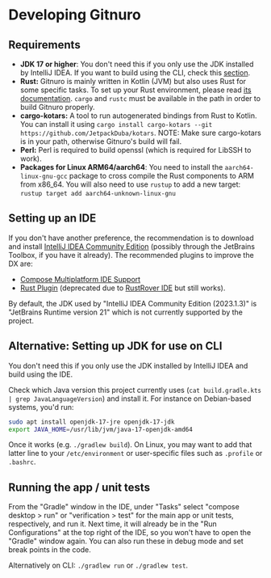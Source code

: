 # Developing Gitnuro

## Requirements

- **JDK 17 or higher**: You don't need this if you only use the JDK installed by IntelliJ IDEA. If you want to build
  using the CLI, check this [section](#alternative-setting-up-jdk-for-use-on-cli).
- **Rust:** Gitnuro is mainly written in Kotlin (JVM) but also uses Rust for some specific tasks. To set up your Rust
  environment,
  please read [its documentation](https://www.rust-lang.org/). `cargo` and `rustc` must be available in the path in
  order to build Gitnuro properly.
- **cargo-kotars:** A tool to run autogenerated bindings from Rust to Kotlin. You can install it using
  `cargo install cargo-kotars --git https://github.com/JetpackDuba/kotars`.
  NOTE: Make sure cargo-kotars is in your path, otherwise Gitnuro's build will fail.
- **Perl:** Perl is required to build openssl (which is required for LibSSH to work).
- **Packages for Linux ARM64/aarch64**: You need to install the `aarch64-linux-gnu-gcc` package to cross compile the
  Rust components to ARM from x86_64. You will also need to use `rustup` to add a new
  target: `rustup target add aarch64-unknown-linux-gnu`

## Setting up an IDE

If you don't have another preference, the recommendation is to download and install
[IntelliJ IDEA Community Edition](https://www.jetbrains.com/idea/download/)
(possibly through the JetBrains Toolbox, if you have it already). The recommended plugins to improve the DX are:

- [Compose Multiplatform IDE Support](https://plugins.jetbrains.com/plugin/16541-compose-multiplatform-ide-support)
- [Rust Plugin](https://plugins.jetbrains.com/plugin/8182-rust) (deprecated due
  to [RustRover IDE](https://blog.jetbrains.com/rust/2023/09/13/introducing-rustrover-a-standalone-rust-ide-by-jetbrains/)
  but still works).

By default, the JDK used by "IntelliJ IDEA Community Edition (2023.1.3)" is "JetBrains Runtime version 21" which is not
currently supported by the project.

## Alternative: Setting up JDK for use on CLI

You don't need this if you only use the JDK installed by IntelliJ IDEA and build using the IDE.

Check which Java version this project currently uses (`cat build.gradle.kts | grep JavaLanguageVersion`) and install it.
For instance on Debian-based systems, you'd run:

```bash
sudo apt install openjdk-17-jre openjdk-17-jdk
export JAVA_HOME=/usr/lib/jvm/java-17-openjdk-amd64
```

Once it works (e.g. `./gradlew build`). On Linux, you may want to add that latter line to your `/etc/environment` or
user-specific files such as `.profile` or `.bashrc`.

## Running the app / unit tests

From the "Gradle" window in the IDE, under "Tasks" select "compose desktop > run" or "verification > test"
for the main app or unit tests, respectively, and run it.
Next time, it will already be in the "Run Configurations" at the top right of the IDE, so you
won't have to open the "Gradle" window again.
You can also run these in debug mode and set break points in the code.

Alternatively on CLI: `./gradlew run` or `./gradlew test`.
